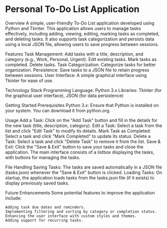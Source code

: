 # Personal To-Do List Application
Overview
A simple, user-friendly To-Do List application developed using Python and Tkinter. This application allows users to manage tasks effectively, including adding, viewing, editing, marking tasks as completed, and deleting tasks. It also supports task categorization and persists data using a local JSON file, allowing users to save progress between sessions.

Features
  Task Management:
    Add tasks with a title, description, and category (e.g., Work, Personal, Urgent).
    Edit existing tasks.
    Mark tasks as completed.
    Delete tasks.
  Task Categorization:
    Categorize tasks for better organization.
  Persistence:
    Save tasks to a JSON file to retain progress between sessions.
  User Interface:
    A simple graphical interface using Tkinter for ease of use.
    
Technology Stack
  Programming Language: Python 3.x
  Libraries: Tkinter (for the graphical user interface), JSON (for data persistence)
  
Getting Started
Prerequisites
  Python 3.x: Ensure that Python is installed on your system. You can download it from python.org.
  
Usage
  Add a Task: Click on the "Add Task" button and fill in the details for the new task (title, description, category).
  Edit a Task: Select a task from the list and click "Edit Task" to modify its details.
  Mark Task as Completed: Select a task and click "Mark Completed" to update its status.
  Delete a Task: Select a task and click "Delete Task" to remove it from the list.
  Save & Exit: Click the "Save & Exit" button to save your tasks and close the application.
    The main interface consists of a listbox displaying the tasks, with buttons for managing the tasks.

File Handling
  Saving Tasks: The tasks are saved automatically in a JSON file (tasks.json) whenever the "Save & Exit" button is clicked.
  Loading Tasks: On startup, the application loads tasks from the tasks.json file (if it exists) to display previously saved tasks.
  
Future Enhancements
  Some potential features to improve the application include:

    Adding task due dates and reminders.
    Implementing filtering and sorting by category or completion status.
    Enhancing the user interface with custom styles and themes.
    Adding support for recurring tasks.
